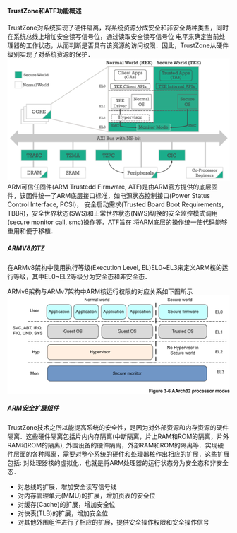 #### TrustZone和ATF功能概述
TrustZone对系统实现了硬件隔离，将系统资源分成安全和非安全两种类型，同时在系统总线上增加安全读写信号位，通过读取安全读写信号位 电平来确定当前处理器的工作状态，从而判断是否具有该资源的访问权限．因此，TrustZone从硬件级别实现了对系统资源的保护．
![Alt text](trustzone_hardware.png)
ARM可信任固件(ARM Trustedd Firmware, ATF)是由ARM官方提供的底层固件，该固件统一了ARM底层接口标准，如电源状态控制接口(Power Status Control Interface, PCSI)， 安全启动需求(Trusted Board Boot Requirements, TBBR)，安全世界状态(SWS)和正常世界状态(NWS)切换的安全监控模式调用(secure monitor call, smc)操作等．ATF旨在 将ARM底层的操作统一使代码能够重用和便于移植．
##### ARMV8的TZ
在ARMv8架构中使用执行等级(Execution Level, EL)EL0~EL3来定义ARM核的运行等级，其中EL0~EL2等级分为安全态和非安全态．

ARMv8架构与ARMv7架构中ARM核运行权限的对应关系如下图所示
![Alt text](process_mode.png)
##### ARM安全扩展组件

TrustZone技术之所以能提高系统的安全性，是因为对外部资源和内存资源的硬件隔离．这些硬件隔离包括片内内存隔离(中断隔离，片上RAM和ROM的隔离，片外RAM和ROM的隔离), 外围设备的硬件隔离，外部RAM和ROM的隔离等．实现硬件层面的各种隔离，需要对整个系统的硬件和处理器核作出相应的扩展．这些扩展包括:
对处理器核的虚拟化，也就是将ARM处理器的运行状态分为安全态和非安全态．

- 对总线的扩展，增加安全读写信号线
- 对内存管理单元(MMU)的扩展，增加页表的安全位
- 对缓存(Cache)的扩展，增加安全位
- 对快表(TLB)的扩展，增加安全位
- 对其他外围组件进行了相应的扩展，提供安全操作权限和安全操作信号